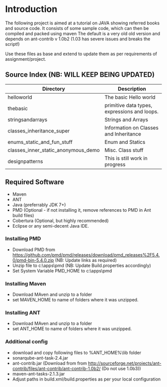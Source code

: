 # Introduction
The following project is aimed at a tutorial on JAVA showing referred books and source code.
It consists of some sample code, which can then be compiled and packed using maven
The default is a very old old version and depends on ant-contrib v 1.0b2 (1.03 has severe issues and breaks the script!)

Use these files as base and extend to update them as per requirements of assignment/project. 

## Source Index (NB: WILL KEEP BEING UPDATED) 
|Directory                             |Description                                  |
|--------------------------------------|---------------------------------------------|
|helloworld                            |The basic Hello world                        |
|thebasic                              |primitive data types, expressions and loops. |
|stringsandarrays                      |Strings and Arrays                           |
|classes_inheritance_super             |Information on Classes and Inheritance       |
|enums_static_and_fun_stuff            |Enum and Statics                             |
|classes_inner_static_anonymous_demo   |Misc. Class stuff                            |
|designpatterns                        |This is still work in progress               |


## Required Software
* Maven 
* ANT 
* Java (preferrably JDK 7+)
* PMD (Optional - if not installing it, remove references to PMD in Ant build files)
* Cobertura (Optional, but highly recommended)
* Eclipse or any semi-decent Java IDE. 


### Installing PMD
* Download PMD from https://github.com/pmd/pmd/releases/download/pmd_releases%2F5.4.0/pmd-bin-5.4.0.zip (NB: Update links as required) 
* Unzip file to c:\apps\pmd (NB: Update Build.properties accordingly) 
* Set System Variable PMD_HOME to c:\apps\pmd

### Installing Maven
* Download MAven and unzip to a folder
* set MAVEN_HOME to name of folders where it was unzipped. 

### Installing ANT
* Download MAven and unzip to a folder
* set ANT_HOME to name of folders where it was unzipped. 

### Additional config 
* download and copy following files to %ANT_HOME%\lib folder 
 * sonarqube-ant-task-2.4.jar
 * ant-contrib.jar  (Download from from http://sourceforge.net/projects/ant-contrib/files/ant-contrib/ant-contrib-1.0b2/ (Do not use 1.0b3))
 * maven-ant-tasks-2.1.3.jar
* Adjust paths in build.xml/build.properties as per your local configuration

